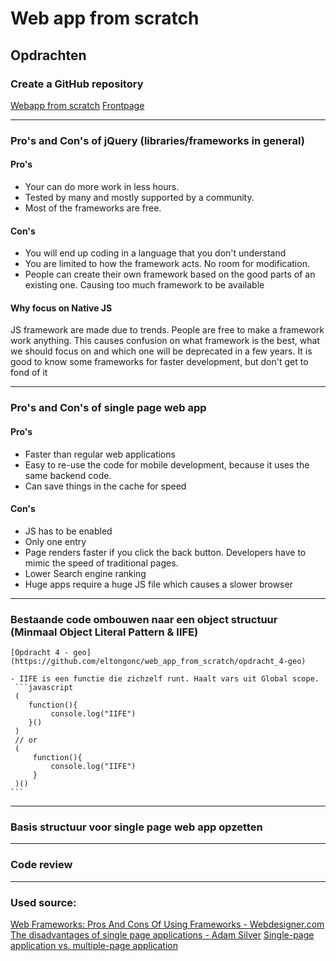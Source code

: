 # Web app from scratch
## Opdrachten

### Create a GitHub repository
[Webapp from scratch](https://github.com/eltongonc/web_app_from_scratch)
[Frontpage](https://eltongonc.github.io/)

***

### Pro's and Con's of jQuery (libraries/frameworks in general)

#### Pro's
- Your can do more work in less hours.
- Tested by many and mostly supported by a community.
- Most of the frameworks are free.

#### Con's
- You will end up coding in a language that you don't understand
- You are limited to how the framework acts. No room for modification.
- People can create their own framework based on the good parts of an existing one. Causing too much framework to be available


#### Why focus on Native JS
JS framework are made due to trends. People are free to make a framework work anything. This causes confusion on what framework is the best, what we should focus on and which one will be deprecated in a few years. It is good to know some frameworks for faster development, but don't get to fond of it
***

### Pro's and Con's of single page web app

#### Pro's
- Faster than regular web applications
- Easy to re-use the code for mobile development, because it uses the same backend code.
- Can save things in the cache for speed


#### Con's
- JS has to be enabled
- Only one entry
- Page renders faster if you click the back button. Developers have to mimic the speed of traditional pages.
- Lower Search engine ranking
- Huge apps require a huge JS file which causes a slower browser




***

### Bestaande code ombouwen naar een object structuur (Minmaal Object Literal Pattern & IIFE)
    [Opdracht 4 - geo](https://github.com/eltongonc/web_app_from_scratch/opdracht_4-geo)
    
    - IIFE is een functie die zichzelf runt. Haalt vars uit Global scope.
     ```javascript
     (
        function(){
             console.log("IIFE")
        }()
     )
     // or
     (
         function(){
             console.log("IIFE")
         }
     )()
    ```

***

### Basis structuur voor single page web app opzetten


***

### Code review


***


### Used source:
[Web Frameworks: Pros And Cons Of Using Frameworks - Webdesigner.com](http://1stwebdesigner.com/web-frameworks/)
[The disadvantages of single page applications - Adam Silver](http://adamsilver.io/articles/the-disadvantages-of-single-page-applications/)
[Single-page application vs. multiple-page application](https://neoteric.eu/single-page-application-vs-multiple-page-application)
